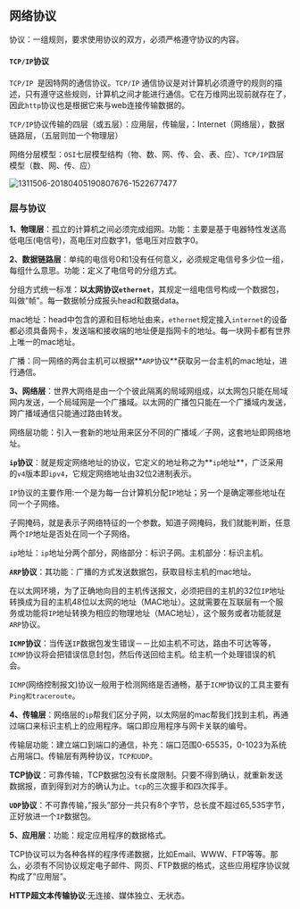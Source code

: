 ##                           网络协议

协议：一组规则，要求使用协议的双方，必须严格遵守协议的内容。

#### `TCP/IP`协议

`TCP/IP `是因特网的通信协议。`TCP/IP` 通信协议是对计算机必须遵守的规则的描述，只有遵守这些规则，计算机之间才能进行通信。它在万维网出现前就存在了，因此`http`协议也是根据它来与web连接传输数据的。

`TCP/IP`协议传输的四层（或五层）：应用层，传输层，：Internet（网络层），数据链路层，（五层则加一个物理层）

网络分层模型：`OSI`七层模型结构（物、数、网、传、会、表、应）、`TCP/IP`四层模型（数、网、传、应）

![1311506-20180405190807676-1522677477](D:\git-library\Studynotebook\figure\1311506-20180405190807676-1522677477.png)

### 层与协议

**1、物理层**：孤立的计算机之间必须完成组网。功能：主要是基于电器特性发送高低电压(电信号)，高电压对应数字1，低电压对应数字0。

**2、数据链路层**：单纯的电信号0和1没有任何意义，必须规定电信号多少位一组，每组什么意思。功能：定义了电信号的分组方式。

分组方式统一标准：**以太网协议`ethernet`**，其规定一组电信号构成一个数据包，叫做“帧”。每一数据帧分成报头head和数据data。

mac地址：head中包含的源和目标地址由来，`ethernet`规定接入`internet`的设备都必须具备网卡，发送端和接收端的地址便是指网卡的地址。每一块网卡都有世界上唯一的mac地址。

广播：同一网络的两台主机可以根据**`ARP`协议**获取另一台主机的mac地址，进行通信。

**3、网络层**：世界大网络是由一个个彼此隔离的局域网组成，以太网包只能在局域网内发送，一个局域网是一个广播域。以太网的广播包只能在一个广播域内发送，跨广播域通信只能通过路由转发。

网络层功能：引入一套新的地址用来区分不同的广播域／子网，这套地址即网络地址。

**`ip`协议**：就是规定网络地址的协议，它定义的地址称之为**`ip`地址**，广泛采用的`v4`版本即`ipv4`，它规定网络地址由32位2进制表示。

`IP`协议的主要作用:一个是为每一台计算机分配`IP`地址；另一个是确定哪些地址在同一个子网络。

子网掩码，就是表示子网络特征的一个参数。知道子网掩码，我们就能判断，任意两个`IP`地址是否处在同一个子网络。

`ip`地址：`ip`地址分两个部分，网络部分：标识子网。主机部分：标识主机。 

**`ARP`协议**：其功能：广播的方式发送数据包，获取目标主机的mac地址。

在以太网环境，为了正确地向目的主机传送报文，必须把目的主机的32位`IP`地址转换成为目的主机48位以太网的地址（MAC地址）。这就需要在互联层有一个服务或功能将`IP`地址转换为相应的物理地址（MAC地址），这个服务或者功能就是`ARP`协议。

**`ICMP`协议**：当传送`IP`数据包发生错误－－比如主机不可达，路由不可达等等，`ICMP`协议将会把错误信息封包，然后传送回给主机。给主机一个处理错误的机会。

`ICMP`(网络控制报文)协议一般用于检测网络是否通畅，基于`ICMP`协议的工具主要有`Ping和traceroute`。

**4、传输层**：网络层的`ip`帮我们区分子网，以太网层的mac帮我们找到主机，再通过端口来标识主机上的应用程序。端口即应用程序与网卡关联的编号。

传输层功能：建立端口到端口的通信，补充：端口范围0-65535，0-1023为系统占用端口。传输层有两种协议，`TCP和UDP`。

**TCP协议**：可靠传输，TCP数据包没有长度限制。只要不得到确认，就重新发送数据报，直到得到对方的确认为止。`tcp`的三次握手和四次挥手。

**`UDP`协议**：不可靠传输，”报头”部分一共只有8个字节，总长度不超过65,535字节，正好放进一个`IP`数据包。

**5、应用层**：功能：规定应用程序的数据格式。

TCP协议可以为各种各样的程序传递数据，比如Email、WWW、FTP等等。那么，必须有不同协议规定电子邮件、网页、FTP数据的格式，这些应用程序协议就构成了”应用层”。

**HTTP超文本传输协议**:无连接、媒体独立、无状态。



